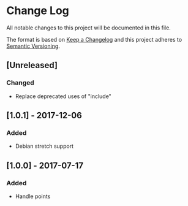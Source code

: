 # Change Log
All notable changes to this project will be documented in this file.

The format is based on [Keep a Changelog](http://keepachangelog.com/)
and this project adheres to [Semantic Versioning](http://semver.org/).

## [Unreleased]
### Changed
- Replace deprecated uses of "include"

## [1.0.1] - 2017-12-06
### Added
- Debian stretch support

## [1.0.0] - 2017-07-17
### Added
- Handle points
